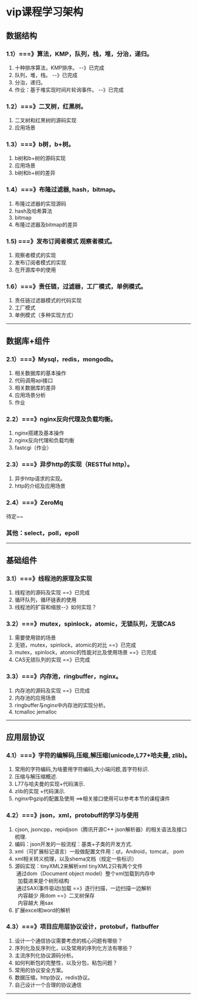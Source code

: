 # vip课程学习架构
## 数据结构
### 1.1）===》算法，KMP，队列，栈，堆，分治，递归。
1. 十种排序算法，KMP排序。   --》已完成
2. 队列，堆，栈。           --》已完成
3. 分治，递归。
4. 作业：基于堆实现时间片轮询事件。   --》已完成

### 1.2）===》二叉树，红黑树。
1. 二叉树和红黑树的源码实现
2. 应用场景

### 1.3）===》b树，b+树。
1. b树和b+树的源码实现
2. 应用场景
3. b树和b+树的差异

### 1.4）===》布隆过滤器, hash，bitmap。
1. 布隆过滤器的实现源码
2. hash及哈希算法
3. bitmap
4. 布隆过滤器及bitmap的差异

### 1.5) ===》发布订阅者模式 观察者模式。
1. 观察者模式的实现
2. 发布订阅者模式的实现
3. 在开源库中的使用

### 1.6）===》责任链，过滤器，工厂模式，单例模式。
1. 责任链过滤器模式的代码实现
2. 工厂模式
3. 单例模式（多种实现方式）

-----
## 数据库+组件
### 2.1）===》Mysql，redis，mongodb。
1. 相关数据库的基本操作
2. 代码调用api接口
3. 相关数据库的差异
4. 应用场景分析
5. 作业

### 2.2）===》nginx反向代理及负载均衡。
1. nginx搭建及基本操作
2. nginx反向代理和负载均衡
3. fastcgi（作业）

### 2.3）===》异步http的实现（RESTful http）。
1. 异步http请求的实现。
2. http的介绍及应用场景

### 2.4）===》ZeroMq
待定~~

### 其他：select，poll，epoll

-----
## 基础组件
### 3.1）===》线程池的原理及实现
1. 线程池的源码及实现   ==》已完成
2. 循环队列，循环链表的使用
3. 线程池的扩容和缩放--》如何实现？

### 3.2）===》mutex，spinlock，atomic，无锁队列，无锁CAS
1. 需要使用锁的场景
2. 无锁，mutex，spinlock，atomic的对比    ==》已完成
3. mutex，spinlock，atomic的性能对比及使用场景   ==》已完成
4. CAS无锁队列的实现    ==》已完成

### 3.3）===》内存池，ringbuffer，nginx。
1. 内存池的源码及实现   ==》已完成
2. 内存池的应用场景
3. ringbuffer与nginx中内存池的实现分析。
4. tcmalloc  jemalloc

-----
## 应用层协议
### 4.1）===》字符的编解码,压缩,解压缩(unicode,L77+哈夫曼, zlib)。
1. 常用的字符编码,为啥要用字符编码,大小端问题,首字符标识.
2. 压缩与解压缩概述.
3. L77与哈夫曼的实现+代码演示.
4. zlib的实现 +代码演示.
5. nginx中gzip的配置及使用  ==>相关接口使用可以参考本节的课程课件

### 4.2）===》json，xml，protobuff的学习与使用
1. cjson, jsoncpp，repidjson（腾讯开源C++ json解析器）的相关语法及接口梳理.
2. 编码：json开发的一般流程：基类+子类的开发方式.
3. xml（可扩展标记语言）一般做配置文件用：qt，Android，tomcat， pom
4. xml相关转义梳理，以及shema文档（规定一些标识）
5. 源码实现：tinyXML2来解析xml  tinyXML2只有两个文件<br/>
    &nbsp;通过dom（Document object model）整个xml加载到内存中<br/>
	&nbsp;&nbsp;加载进来是个树形结构 <br/>
	&nbsp;通过SAX(事件驱动)加载 ==》逐行扫描，一边扫描一边解析<br/>
	&nbsp;&nbsp;内容越少 用dom ==》二叉树保存<br/>
	&nbsp;&nbsp;内容越大 用sax<br/>
6. 扩展excel和word的解析

### 4.3）===》项目应用层协议设计，protobuf，flatbuffer
1. 设计一个通信协议需要考虑的核心问题有哪些？
2. 序列化及反序列化，以及常用的序列化方法有哪些？
3. 主流序列化协议源码分析。
4. 如何判断包的完整性，以及分包，粘包问题？
5. 常用的协议安全方案。
6. 数据压缩，http协议，redis协议。
7. 自己设计一个合理的协议通信

-----